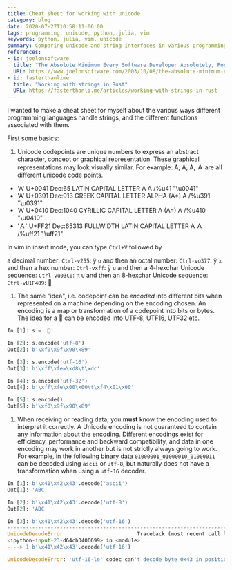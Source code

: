 ```yaml
---
title: Cheat sheet for working with unicode
category: blog
date: 2020-07-27T10:58:11-06:00
tags: programming, unicode, python, julia, vim
keywords: python, julia, vim, unicode
summary: Comparing unicode and string interfaces in various programming languages
references:
- id: joelonsoftware
  title: "The Absolute Minimum Every Software Developer Absolutely, Positively Must Know About Unicode and Character Sets (No Excuses!)"
  URL: https://www.joelonsoftware.com/2003/10/08/the-absolute-minimum-every-software-developer-absolutely-positively-must-know-about-unicode-and-character-sets-no-excuses/
- id: fasterthanlime
  title: "Working with strings in Rust"
  URL: https://fasterthanli.me/articles/working-with-strings-in-rust
---
```


I wanted to make a cheat sheet for myself about the various ways different programming languages handle strings,
and the different functions associated with them.

First some basics:

1. Unicode codepoints are unique numbers to express an abstract character, concept or graphical representation.
  These graphical representations may look visually similar.
  For example: A, Α, А, Ａ are all different unicode code points.

  - 'A' U+0041 Dec:65 LATIN CAPITAL LETTER A &#x41; /\%u41 "\u0041"
  - 'Α' U+0391 Dec:913 GREEK CAPITAL LETTER ALPHA (A*) &Alpha; /\%u391 "\u0391"
  - 'А' U+0410 Dec:1040 CYRILLIC CAPITAL LETTER A (A=) &Acy; /\%u410 "\u0410"
  - 'Ａ' U+FF21 Dec:65313 FULLWIDTH LATIN CAPITAL LETTER A &#xFF21; /\%uff21 "\uff21"

  In vim in insert mode, you can type `Ctrl+V` followed by

  a decimal number: `Ctrl-v255`: ÿ
  `o` and then an octal number: `Ctrl-vo377`: ÿ
  `x` and then a hex number: `Ctrl-vxff`: ÿ
  `u` and then a 4-hexchar Unicode sequence: `Ctrl-vu03C0`: π
  `U` and then an 8-hexchar Unicode sequence: `Ctrl-vU1F409`: 🐉

  [^1]: _aside_: Check out `:help i_CTRL-V_digit` for more information. Also check out <https://github.com/chrisbra/unicode.vim>.

1. The same "idea", i.e. codepoint can be _encoded_ into different bits when represented on a machine depending on the encoding chosen.
  An encoding is a map or transformation of a codepoint into bits or bytes.
  The idea for a 🐉 can be encoded into UTF-8, UTF16, UTF32 etc.

  ```python
  In [1]: s = '🐉'

  In [2]: s.encode('utf-8')
  Out[2]: b'\xf0\x9f\x90\x89'

  In [3]: s.encode('utf-16')
  Out[3]: b'\xff\xfe=\xd8\t\xdc'

  In [4]: s.encode('utf-32')
  Out[4]: b'\xff\xfe\x00\x00\t\xf4\x01\x00'

  In [5]: s.encode()
  Out[5]: b'\xf0\x9f\x90\x89'
  ```

1. When receiving or reading data, you **must** know the encoding used to interpret it correctly.
  A Unicode encoding is not guaranteed to contain any information about the encoding.
  Different encodings exist for efficiency, performance and backward compatibility, and data in one encoding may work in another but is not strictly always going to work.
  For example, in the following binary data `01000001_01000010_01000011` can be decoded using `ascii` or `utf-8`, but naturally does not have a transformation when using a `utf-16` decoder.

  ```python
  In [1]: b'\x41\x42\x43'.decode('ascii')
  Out[1]: 'ABC'

  In [2]: b'\x41\x42\x43'.decode('utf-8')
  Out[2]: 'ABC'

  In [3]: b'\x41\x42\x43'.decode('utf-16')
  ---------------------------------------------------------------------------
  UnicodeDecodeError                        Traceback (most recent call last)
  <ipython-input-23-d64cb3406699> in <module>
  ----> 1 b'\x41\x42\x43'.decode('utf-16')

  UnicodeDecodeError: 'utf-16-le' codec can't decode byte 0x43 in position 2: truncated data
  ```
